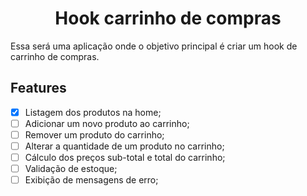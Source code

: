 <h1 align="center">Hook carrinho de compras</h1>
Essa será uma aplicação onde o objetivo principal é criar um hook de carrinho de compras.

<h2>Features</h2>

- [x] Listagem dos produtos na home;
- [ ] Adicionar um novo produto ao carrinho;
- [ ] Remover um produto do carrinho;
- [ ] Alterar a quantidade de um produto no carrinho;
- [ ] Cálculo dos preços sub-total e total do carrinho;
- [ ] Validação de estoque;
- [ ] Exibição de mensagens de erro;